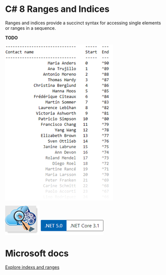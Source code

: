 # C# 8 Ranges and Indices

Ranges and indices provide a succinct syntax for accessing single elements or ranges in a sequence.

**TODO**

![img](RangeUnitTest/assets/contacts.png)


![img](RangeUnitTest/assets/unitTesting.png) ![img](RangeUnitTest/assets/Versions.png)

# Microsoft docs

[Explore indexs and ranges](https://docs.microsoft.com/en-us/dotnet/csharp/whats-new/tutorials/ranges-indexes)
